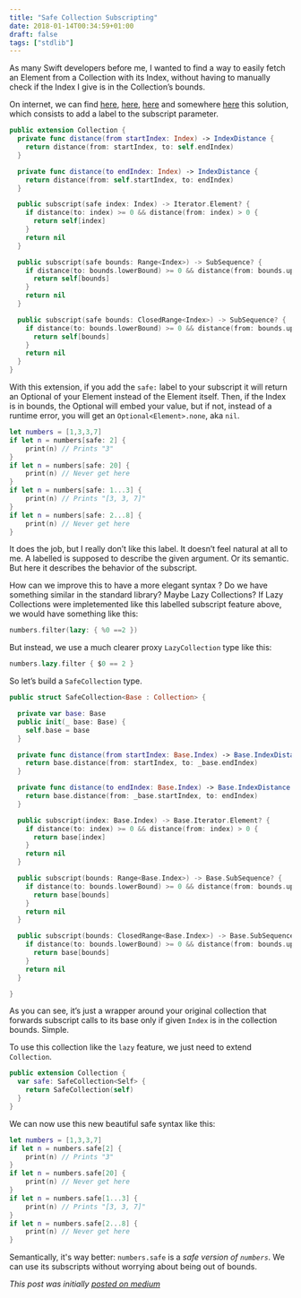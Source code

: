 ```yaml
---
title: "Safe Collection Subscripting"
date: 2018-01-14T00:34:59+01:00
draft: false
tags: ["stdlib"]
---
```


As many Swift developers before me, I wanted to find a way to easily fetch an Element from a Collection with its Index, without having to manually check if the Index I give is in the Collection’s bounds.

On internet, we can find [here](http://ericasadun.com/2015/06/01/swift-safe-array-indexing-my-favorite-thing-of-the-new-week/), [here](http://ericasadun.com/2015/06/24/dear-erica-extend-safe-index/), [here](http://stackoverflow.com/questions/25329186/safe-bounds-checked-array-lookup-in-swift-through-optional-bindings) and somewhere [here](https://medium.com/swift-programming/swift-sequences-ce22d76f120c#.hyyhrxp6i) this solution, which consists to add a label to the subscript parameter.

```swift
public extension Collection {
  private func distance(from startIndex: Index) -> IndexDistance {
    return distance(from: startIndex, to: self.endIndex)
  }

  private func distance(to endIndex: Index) -> IndexDistance {
    return distance(from: self.startIndex, to: endIndex)
  }

  public subscript(safe index: Index) -> Iterator.Element? {
    if distance(to: index) >= 0 && distance(from: index) > 0 {
      return self[index]
    }
    return nil
  }

  public subscript(safe bounds: Range<Index>) -> SubSequence? {
    if distance(to: bounds.lowerBound) >= 0 && distance(from: bounds.upperBound) >= 0 {
      return self[bounds]
    }
    return nil
  }

  public subscript(safe bounds: ClosedRange<Index>) -> SubSequence? {
    if distance(to: bounds.lowerBound) >= 0 && distance(from: bounds.upperBound) > 0 {
      return self[bounds]
    }
    return nil
  }
}
```

With this extension, if you add the `safe:` label to your subscript it will return an Optional of your Element instead of the Element itself. Then, if the Index is in bounds, the Optional will embed your value, but if not, instead of a runtime error, you will get an `Optional<Element>.none`, aka `nil`.

```swift
let numbers = [1,3,3,7]
if let n = numbers[safe: 2] {
    print(n) // Prints "3"
}
if let n = numbers[safe: 20] {
    print(n) // Never get here
}
if let n = numbers[safe: 1...3] {
    print(n) // Prints "[3, 3, 7]"
}
if let n = numbers[safe: 2...8] {
    print(n) // Never get here
}
```

It does the job, but I really don’t like this label. It doesn’t feel natural at all to me. A labelled is supposed to describe the given argument. Or its semantic. But here it describes the behavior of the subscript.

How can we improve this to have a more elegant syntax ? Do we have something similar in the standard library? Maybe Lazy Collections? If Lazy Collections were impletemented like this labelled subscript feature above, we would have something like this:

```swift
numbers.filter(lazy: { %0 ==2 })
```

But instead, we use a much clearer proxy `LazyCollection` type like this:

```swift
numbers.lazy.filter { $0 == 2 }
```

So let’s build a `SafeCollection` type.

```swift
public struct SafeCollection<Base : Collection> {

  private var base: Base
  public init(_ base: Base) {
    self.base = base
  }

  private func distance(from startIndex: Base.Index) -> Base.IndexDistance {
    return base.distance(from: startIndex, to: _base.endIndex)
  }

  private func distance(to endIndex: Base.Index) -> Base.IndexDistance {
    return base.distance(from: _base.startIndex, to: endIndex)
  }

  public subscript(index: Base.Index) -> Base.Iterator.Element? {
    if distance(to: index) >= 0 && distance(from: index) > 0 {
      return base[index]
    }
    return nil
  }

  public subscript(bounds: Range<Base.Index>) -> Base.SubSequence? {
    if distance(to: bounds.lowerBound) >= 0 && distance(from: bounds.upperBound) >= 0 {
      return base[bounds]
    }
    return nil
  }

  public subscript(bounds: ClosedRange<Base.Index>) -> Base.SubSequence? {
    if distance(to: bounds.lowerBound) >= 0 && distance(from: bounds.upperBound) > 0 {
      return base[bounds]
    }
    return nil
  }

}
```

As you can see, it’s just a wrapper around your original collection that forwards subscript calls to its base only if given `Index` is in the collection bounds. Simple.

To use this collection like the `lazy` feature, we just need to extend `Collection`.

```swift
public extension Collection {
  var safe: SafeCollection<Self> {
    return SafeCollection(self)
  }
}
```

We can now use this new beautiful safe syntax like this:

```swift
let numbers = [1,3,3,7]
if let n = numbers.safe[2] {
    print(n) // Prints "3"
}
if let n = numbers.safe[20] {
    print(n) // Never get here
}
if let n = numbers.safe[1...3] {
    print(n) // Prints "[3, 3, 7]"
}
if let n = numbers.safe[2...8] {
    print(n) // Never get here
}
```

Semantically, it's way better: `numbers.safe` is a _safe version of `numbers`_. We can use its subscripts without worrying about being out of bounds.


_This post was initially [posted on medium](https://medium.com/@jegnux/safe-collection-subsripting-in-swift-3771f16f883)_